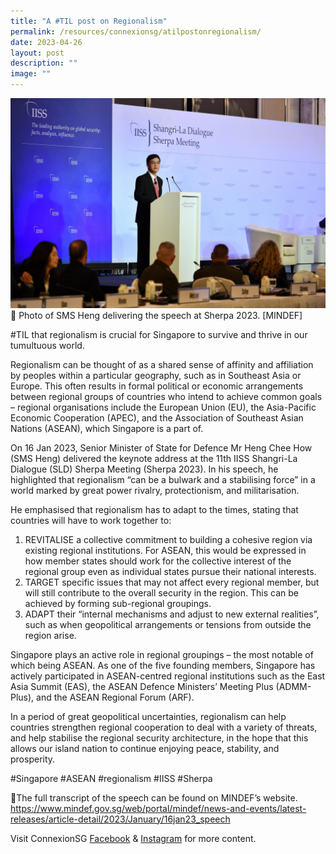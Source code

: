```yaml
---
title: "A #TIL post on Regionalism"
permalink: /resources/connexionsg/atilpostonregionalism/
date: 2023-04-26
layout: post
description: ""
image: ""
---
```

![](/images/connexionsg/2023/regionalism.jpg)
📸 Photo of SMS Heng delivering the speech at Sherpa 2023. [MINDEF]

#TIL that regionalism is crucial for Singapore to survive and thrive in our tumultuous world.

Regionalism can be thought of as a shared sense of affinity and affiliation by peoples within a particular geography, such as in Southeast Asia or Europe. This often results in formal political or economic arrangements between regional groups of countries who intend to achieve common goals – regional organisations include the European Union (EU), the Asia-Pacific Economic Cooperation (APEC), and the Association of Southeast Asian Nations (ASEAN), which Singapore is a part of.

On 16 Jan 2023, Senior Minister of State for Defence Mr Heng Chee How (SMS Heng) delivered the keynote address at the 11th IISS Shangri-La Dialogue (SLD) Sherpa Meeting (Sherpa 2023). In his speech, he highlighted that regionalism “can be a bulwark and a stabilising force” in a world marked by great power rivalry, protectionism, and militarisation.

He emphasised that regionalism has to adapt to the times, stating that countries will have to work together to:
1. REVITALISE a collective commitment to building a cohesive region via existing regional institutions. For ASEAN, this would be expressed in how member states should work for the collective interest of the regional group even as individual states pursue their national interests.
2. TARGET specific issues that may not affect every regional member, but will still contribute to the overall security in the region. This can be achieved by forming sub-regional groupings.
3. ADAPT their “internal mechanisms and adjust to new external realities”, such as when geopolitical arrangements or tensions from outside the region arise.

Singapore plays an active role in regional groupings – the most notable of which being ASEAN. As one of the five founding members, Singapore has actively participated in ASEAN-centred regional institutions such as the East Asia Summit (EAS), the ASEAN Defence Ministers’ Meeting Plus (ADMM-Plus), and the ASEAN Regional Forum (ARF).

In a period of great geopolitical uncertainties, regionalism can help countries strengthen regional cooperation to deal with a variety of threats, and help stabilise the regional security architecture, in the hope that this allows our island nation to continue enjoying peace, stability, and prosperity.

#Singapore #ASEAN #regionalism #IISS #Sherpa

📎The full transcript of the speech can be found on MINDEF’s website.
https://www.mindef.gov.sg/web/portal/mindef/news-and-events/latest-releases/article-detail/2023/January/16jan23_speech 


Visit ConnexionSG [Facebook](https://www.facebook.com/ConnexionSG) & [Instagram](https://www.instagram.com/connexionsg/) for more content.
